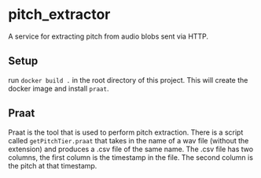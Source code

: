 # pitch_extractor
A service for extracting pitch from audio blobs sent via HTTP.

## Setup
run `docker build .` in the root directory of this project. This will create the docker image and install `praat`.

## Praat
Praat is the tool that is used to perform pitch extraction.
There is a script called `getPitchTier.praat` that takes in the name of a wav file (without the extension)
and produces a .csv file of the same name. The .csv file has two columns, the first column is the timestamp
in the file. The second column is the pitch at that timestamp. 

